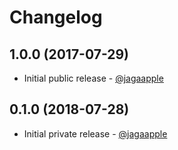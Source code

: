 <!-- ======================================================================================================================= -->
<!-- CHANGELOG                                                                                                               -->
<!-- ======================================================================================================================= -->
# Changelog
## 1.0.0 (2017-07-29)
- Initial public release - [@jagaapple](https://github.com/jagaapple)

## 0.1.0 (2018-07-28)
- Initial private release - [@jagaapple](https://github.com/jagaapple)
